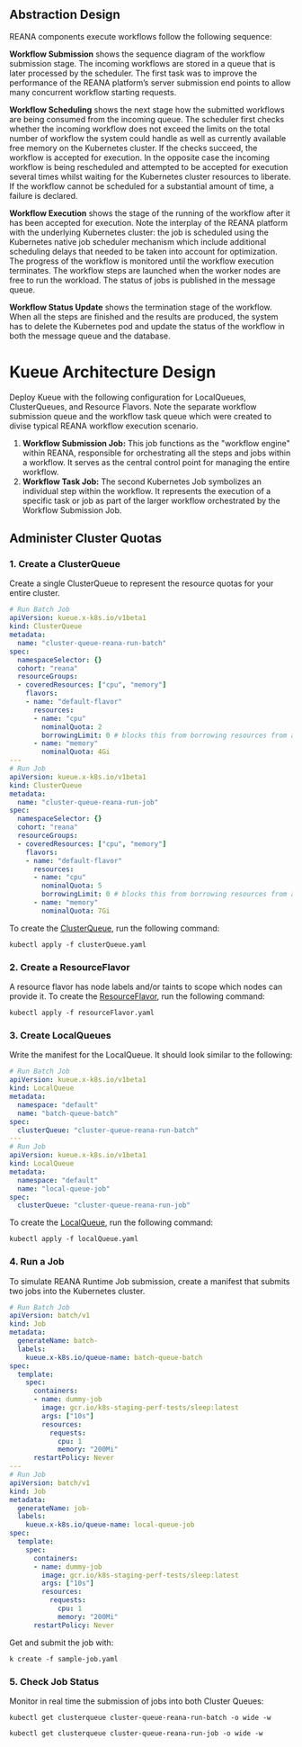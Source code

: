## Abstraction Design

REANA components execute workflows follow the following sequence:

**Workflow Submission** shows the sequence diagram of the workflow submission stage. The incoming workflows are stored in a queue that is later processed by the scheduler. The first task was to improve the performance of the REANA platform’s server submission end points to allow many concurrent workflow starting requests.

**Workflow Scheduling** shows the next stage how the submitted workflows are being consumed from the incoming queue. The scheduler first checks whether the incoming workflow does not exceed the limits on the total number of workflow the system could handle as well as currently available free memory on the Kubernetes cluster. If the checks succeed, the workflow is accepted for execution. In the opposite case the incoming workflow is being rescheduled and attempted to be accepted for execution several times whilst waiting for the Kubernetes cluster resources to liberate. If the workflow cannot be scheduled for a substantial amount of time, a failure is declared.

**Workflow Execution** shows the stage of the running of the workflow after it has been accepted for execution. Note the interplay of the REANA platform with the underlying Kubernetes cluster: the job is scheduled using the Kubernetes native job scheduler mechanism which include additional scheduling delays that needed to be taken into account for optimization. The progress of the workflow is monitored until the workflow execution terminates. The workflow steps are launched when the worker nodes are free to run the workload. The status of jobs is published in the message queue.

**Workflow Status Update** shows the termination stage of the workflow. When all the steps are finished and the results are produced, the system has to delete the Kubernetes pod and update the status of the workflow in both the message queue and the database.

# Kueue Architecture Design 

Deploy Kueue with the following configuration for LocalQueues, ClusterQueues, and Resource Flavors. Note the separate workflow submission queue and the workflow task queue which were created to divise typical REANA workflow execution scenario.

1. **Workflow Submission Job:** This job functions as the "workflow engine" within REANA, responsible for orchestrating all the steps and jobs within a workflow. It serves as the central control point for managing the entire workflow.
2. **Workflow Task Job:** The second Kubernetes Job symbolizes an individual step within the workflow. It represents the execution of a specific task or job as part of the larger workflow orchestrated by the Workflow Submission Job.

## Administer Cluster Quotas

### 1. Create a ClusterQueue

Create a single ClusterQueue to represent the resource quotas for your entire cluster. 

```yaml
# Run Batch Job
apiVersion: kueue.x-k8s.io/v1beta1
kind: ClusterQueue
metadata:
  name: "cluster-queue-reana-run-batch"
spec:
  namespaceSelector: {} 
  cohort: "reana"
  resourceGroups:
  - coveredResources: ["cpu", "memory"]
    flavors:
    - name: "default-flavor"
      resources:
      - name: "cpu"
        nominalQuota: 2
        borrowingLimit: 0 # blocks this from borrowing resources from another ClusterQueue
      - name: "memory"
        nominalQuota: 4Gi
---
# Run Job
apiVersion: kueue.x-k8s.io/v1beta1
kind: ClusterQueue
metadata:
  name: "cluster-queue-reana-run-job"
spec:
  namespaceSelector: {} 
  cohort: "reana"
  resourceGroups:
  - coveredResources: ["cpu", "memory"]
    flavors:
    - name: "default-flavor"
      resources:
      - name: "cpu"
        nominalQuota: 5
        borrowingLimit: 0 # blocks this from borrowing resources from another ClusterQueue
      - name: "memory"
        nominalQuota: 7Gi
```

To create the [ClusterQueue](https://github.com/xaviertintin/Thesis/blob/main/Test/Runtime%20Job%20Integration/clusterQueue.yaml), run the following command:

```shell
kubectl apply -f clusterQueue.yaml     
```
### 2. Create a ResourceFlavor

A resource flavor has node labels and/or taints to scope which nodes can provide it. To create the [ResourceFlavor](https://github.com/xaviertintin/Thesis/blob/main/Test/resourceFlavor.yaml), run the following command:

```shell
kubectl apply -f resourceFlavor.yaml 
```
### 3. Create LocalQueues

Write the manifest for the LocalQueue. It should look similar to the following:

```yaml
# Run Batch Job
apiVersion: kueue.x-k8s.io/v1beta1
kind: LocalQueue
metadata:
  namespace: "default"
  name: "batch-queue-batch"
spec:
  clusterQueue: "cluster-queue-reana-run-batch"
---
# Run Job
apiVersion: kueue.x-k8s.io/v1beta1
kind: LocalQueue
metadata:
  namespace: "default"
  name: "local-queue-job"
spec:
  clusterQueue: "cluster-queue-reana-run-job"
```

To create the [LocalQueue](https://github.com/xaviertintin/Thesis/blob/main/Test/Runtime%20Job%20Integration/localQueue.yaml), run the following command:

```shell
kubectl apply -f localQueue.yaml 
```

### 4. Run a Job

To simulate REANA Runtime Job submission, create a manifest that submits two jobs into the Kubernetes cluster.

```yaml
# Run Batch Job
apiVersion: batch/v1
kind: Job
metadata:
  generateName: batch-
  labels:
    kueue.x-k8s.io/queue-name: batch-queue-batch
spec:
  template:
    spec:
      containers:
      - name: dummy-job
        image: gcr.io/k8s-staging-perf-tests/sleep:latest
        args: ["10s"]
        resources:
          requests:
            cpu: 1
            memory: "200Mi"
      restartPolicy: Never
---
# Run Job
apiVersion: batch/v1
kind: Job
metadata:
  generateName: job-
  labels:
    kueue.x-k8s.io/queue-name: local-queue-job
spec:
  template:
    spec:
      containers:
      - name: dummy-job
        image: gcr.io/k8s-staging-perf-tests/sleep:latest
        args: ["10s"]
        resources:
          requests:
            cpu: 1
            memory: "200Mi"
      restartPolicy: Never
```

Get and submit the job with:

```shell
k create -f sample-job.yaml 
```
### 5. Check Job Status

Monitor in real time the submission of jobs into both Cluster Queues:

```shell
kubectl get clusterqueue cluster-queue-reana-run-batch -o wide -w    
```

```shell
kubectl get clusterqueue cluster-queue-reana-run-job -o wide -w  
```

